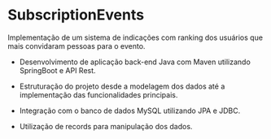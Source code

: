 # SubscriptionEvents
Implementação de  um sistema de indicações com ranking dos usuários que mais convidaram pessoas para o evento.

- Desenvolvimento de aplicação back-end Java com Maven utilizando SpringBoot e API Rest.

- Estruturação do projeto desde a modelagem dos dados até a implementação das funcionalidades principais. 

- Integração com o banco de dados MySQL utilizando JPA e JDBC. 

- Utilização de records para manipulação dos dados. 
